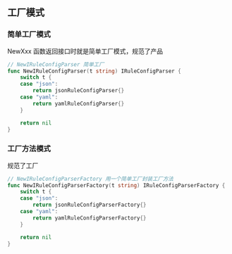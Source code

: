 ## 工厂模式

### 简单工厂模式

NewXxx 函数返回接口时就是简单工厂模式，规范了产品

```go
// NewIRuleConfigParser 简单工厂
func NewIRuleConfigParser(t string) IRuleConfigParser {
    switch t {
    case "json":
        return jsonRuleConfigParser{}
    case "yaml":
        return yamlRuleConfigParser{}
    }

    return nil
}
```

### 工厂方法模式

规范了工厂

```go
// NewIRuleConfigParserFactory 用一个简单工厂封装工厂方法
func NewIRuleConfigParserFactory(t string) IRuleConfigParserFactory {
    switch t {
    case "json":
        return jsonRuleConfigParserFactory{}
    case "yaml":
        return yamlRuleConfigParserFactory{}
    }

    return nil
}
```
